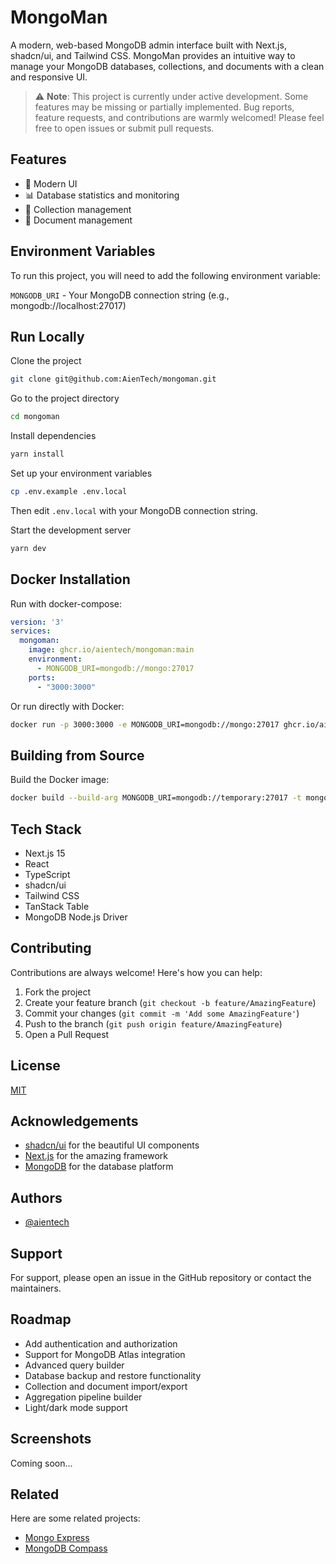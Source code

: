 # MongoMan

A modern, web-based MongoDB admin interface built with Next.js, shadcn/ui, and Tailwind CSS. MongoMan provides an intuitive way to manage your MongoDB databases, collections, and documents with a clean and responsive UI.

> ⚠️ **Note**: This project is currently under active development. Some features may be missing or partially implemented. Bug reports, feature requests, and contributions are warmly welcomed! Please feel free to open issues or submit pull requests.

## Features

- 🎨 Modern UI
- 📊 Database statistics and monitoring
- 📝 Collection management
- 📄 Document management

## Environment Variables

To run this project, you will need to add the following environment variable:

`MONGODB_URI` - Your MongoDB connection string (e.g., mongodb://localhost:27017)

## Run Locally

Clone the project

```bash
git clone git@github.com:AienTech/mongoman.git
```

Go to the project directory

```bash
cd mongoman
```

Install dependencies

```bash
yarn install
```

Set up your environment variables

```bash
cp .env.example .env.local
```

Then edit `.env.local` with your MongoDB connection string.

Start the development server

```bash
yarn dev
```

## Docker Installation

Run with docker-compose:

```yaml
version: '3'
services:
  mongoman:
    image: ghcr.io/aientech/mongoman:main
    environment:
      - MONGODB_URI=mongodb://mongo:27017
    ports:
      - "3000:3000"
```

Or run directly with Docker:

```bash
docker run -p 3000:3000 -e MONGODB_URI=mongodb://mongo:27017 ghcr.io/aientech/mongoman:main
```

## Building from Source

Build the Docker image:

```bash
docker build --build-arg MONGODB_URI=mongodb://temporary:27017 -t mongoman .
```

## Tech Stack

- Next.js 15
- React
- TypeScript
- shadcn/ui
- Tailwind CSS
- TanStack Table
- MongoDB Node.js Driver

## Contributing

Contributions are always welcome! Here's how you can help:

1. Fork the project
2. Create your feature branch (`git checkout -b feature/AmazingFeature`)
3. Commit your changes (`git commit -m 'Add some AmazingFeature'`)
4. Push to the branch (`git push origin feature/AmazingFeature`)
5. Open a Pull Request


## License

[MIT](https://choosealicense.com/licenses/mit/)

## Acknowledgements

- [shadcn/ui](https://ui.shadcn.com/) for the beautiful UI components
- [Next.js](https://nextjs.org/) for the amazing framework
- [MongoDB](https://www.mongodb.com/) for the database platform

## Authors

- [@aientech](https://github.com/aientech)

## Support

For support, please open an issue in the GitHub repository or contact the maintainers.

## Roadmap

- Add authentication and authorization
- Support for MongoDB Atlas integration
- Advanced query builder
- Database backup and restore functionality
- Collection and document import/export
- Aggregation pipeline builder
- Light/dark mode support

## Screenshots

Coming soon...

## Related

Here are some related projects:

- [Mongo Express](https://github.com/mongo-express/mongo-express)
- [MongoDB Compass](https://www.mongodb.com/products/compass)